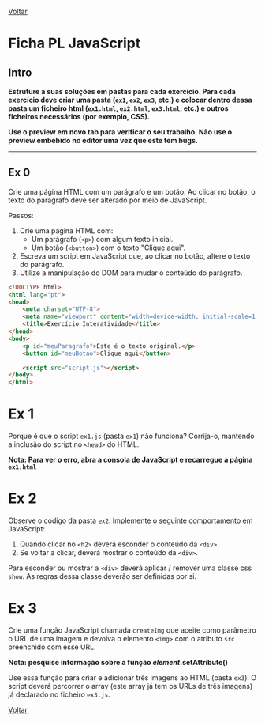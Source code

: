 [Voltar](/1.begin.md)
# Ficha PL JavaScript

## Intro

**Estruture a suas soluções em pastas para cada exercício. Para cada exercício deve criar uma pasta (`ex1`, `ex2`, `ex3`, etc.) e colocar dentro dessa pasta um ficheiro html (`ex1.html`, `ex2.html`, `ex3.html`, etc.) e outros ficheiros necessários (por exemplo, CSS).**

__Use o preview em novo tab para verificar o seu trabalho. Não use o preview embebido no editor uma vez que este tem bugs.__

--- 

## Ex 0
Crie uma página HTML com um parágrafo e um botão. Ao clicar no botão, o texto do parágrafo deve ser alterado por meio de JavaScript.

Passos:
1. Crie uma página HTML com:
    - Um parágrafo (`<p>`) com algum texto inicial.
    - Um botão (`<button>`) com o texto "Clique aqui".
1. Escreva um script em JavaScript que, ao clicar no botão, altere o texto do parágrafo.
1. Utilize a manipulação do DOM para mudar o conteúdo do parágrafo.

```html
<!DOCTYPE html>
<html lang="pt">
<head>
    <meta charset="UTF-8">
    <meta name="viewport" content="width=device-width, initial-scale=1.0">
    <title>Exercício Interatividade</title>
</head>
<body>
    <p id="meuParagrafo">Este é o texto original.</p>
    <button id="meuBotao">Clique aqui</button>

    <script src="script.js"></script>
</body>
</html>
```

# Ex 1
Porque é que o script `ex1.js` (pasta `ex1`) não funciona? Corrija-o, mantendo a inclusão do script no `<head>` do HTML.

**Nota: Para ver o erro, abra a consola de JavaScript e recarregue a página `ex1.html`**



# Ex 2
Observe o código da pasta `ex2`. 
Implemente o seguinte comportamento em JavaScript:
1. Quando clicar no `<h2>` deverá esconder o conteúdo da `<div>`.
2. Se voltar a clicar, deverá mostrar o conteúdo da `<div>`.

Para esconder ou mostrar a `<div>` deverá aplicar / remover uma classe css `show`. As regras dessa classe deverão ser definidas por si.



# Ex 3
Crie uma função JavaScript chamada `createImg` que aceite como parâmetro o URL de uma imagem e devolva o elemento `<img>` com o atributo `src` preenchido com esse URL.

**Nota: pesquise informação sobre a função _element_.setAttribute()** 

Use essa função para criar e adicionar três imagens ao HTML (pasta `ex3`).
O script deverá percorrer o array (este array já tem os URLs de três imagens) já declarado no ficheiro `ex3.js`.


[Voltar](/1.begin.md)